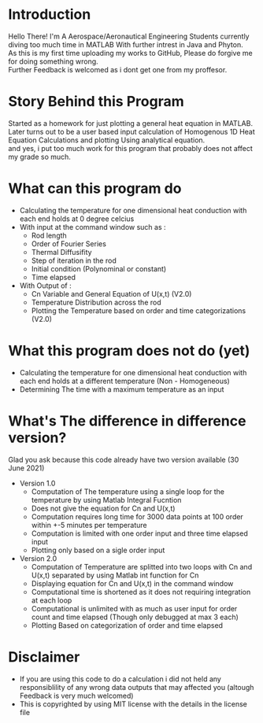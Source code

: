 # Introduction
Hello There! 
I'm A Aerospace/Aeronautical Engineering Students currently diving too much time in MATLAB With further intrest in Java and Phyton.<br>
As this is my first time uploading my works to GitHub, Please do forgive me for doing something wrong.<br>
Further Feedback is welcomed as i dont get one from my proffesor.<br>

# Story Behind this Program
Started as a homework for just plotting a general heat equation in MATLAB.<br>
Later turns out to be a user based input calculation of Homogenous 1D Heat Equation Calculations and plotting Using analytical equation.<br>
and yes, i put too much work for this program that probably does not affect my grade so much.<br>

# What can this program do
- Calculating the temperature for one dimensional heat conduction with each end holds at 0 degree celcius<br>
- With input at the command window such as :<br>
  - Rod length<br>
  - Order of Fourier Series<br>
  - Thermal Diffusifity<br>
  - Step of iteration in the rod<br>
  - Initial condition (Polynominal or constant)<br>
  - Time elapsed<br>
- With Output of : <br>
  - Cn Variable and General Equation of U(x,t) (V2.0)<br>
  - Temperature Distribution across the rod<br>
  - Plotting the Temperature based on order and time categorizations (V2.0)<br>
# What this program does not do (yet)
- Calculating the temperature for one dimensional heat conduction with each end holds at a different temperature (Non - Homogeneous)<br>
- Determining The time with a maximum temperature as an input<br>
# What's The difference in difference version? <br>
Glad you ask because this code already have two version available (30 June 2021)<br>
- Version 1.0 <br>
  - Computation of The temperature using a single loop for the temperature by using Matlab Integral Fucntion<br>
  - Does not give the equation for Cn and U(x,t)<br>
  - Computation requires long time for 3000 data points at 100 order within +-5 minutes per temperature<br>
  - Computation is limited with one order input and three time elapsed input<br>
  - Plotting only based on a sigle order input<br>
- Version 2.0 <br>
  - Computation of Temperature are splitted into two loops with Cn and U(x,t) separated by using Matlab int function for Cn<br>
  - Displaying equation for Cn and U(x,t) in the command window<br>
  - Computational time is shortened as it does not requiring integration at each loop<br>
  - Computational is unlimited with as much as user input for order count and time elapsed (Though only debugged at max 3 each)<br>
  - Plotting Based on categorization of order and time elapsed<br>
# Disclaimer
- If you are using this code to do a calculation i did not held any responsiblility of any wrong data outputs that may affected you (altough Feedback is very much welcomed)<br>
- This is copyrighted by using MIT license with the details in the license file<br>
